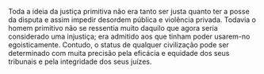 ﻿Toda a ideia da justiça primitiva não era tanto   ser justa quanto ter a posse da disputa e assim impedir desordem pública e violência privada. Todavia o homem primitivo não se ressentia muito daquilo que agora seria considerado uma injustiça; era admitido aos que tinham poder usarem-no egoisticamente. Contudo, o status de qualquer civilização pode ser determinado com muita precisão pela eficácia e equidade dos seus tribunais e pela integridade dos seus juízes.